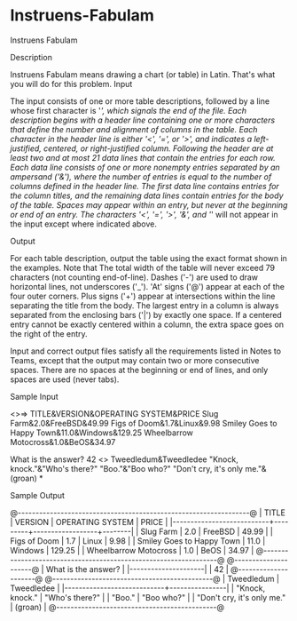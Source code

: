 # Instruens-Fabulam

Instruens Fabulam

Description

Instruens Fabulam means drawing a chart (or table) in Latin. That's what you will do for this problem.
Input

The input consists of one or more table descriptions, followed by a line whose first character is '*', which signals the end of the file. Each description begins with a header line containing one or more characters that define the number and alignment of columns in the table. Each character in the header line is either '<', '=', or '>', and indicates a left-justified, centered, or right-justified column. Following the header are at least two and at most 21 data lines that contain the entries for each row. Each data line consists of one or more nonempty entries separated by an ampersand ('&'), where the number of entries is equal to the number of columns defined in the header line. The first data line contains entries for the column titles, and the remaining data lines contain entries for the body of the table. Spaces may appear within an entry, but never at the beginning or end of an entry. The characters '<', '=', '>', '&', and '*' will not appear in the input except where indicated above.

Output

For each table description, output the table using the exact format shown in the examples. Note that 
The total width of the table will never exceed 79 characters (not counting end-of-line). 
Dashes ('-') are used to draw horizontal lines, not underscores ('_'). 'At' signs ('@') appear at each of the four outer corners. Plus signs ('+') appear at intersections within the line separating the title from the body. 
The largest entry in a column is always separated from the enclosing bars ('|') by exactly one space. 
If a centered entry cannot be exactly centered within a column, the extra space goes on the right of the entry. 

Input and correct output files satisfy all the requirements listed in Notes to Teams, except that the output may contain two or more consecutive spaces. There are no spaces at the beginning or end of lines, and only spaces are used (never tabs). 

Sample Input

<>=>
TITLE&VERSION&OPERATING SYSTEM&PRICE
Slug Farm&2.0&FreeBSD&49.99
Figs of Doom&1.7&Linux&9.98
Smiley Goes to Happy Town&11.0&Windows&129.25
Wheelbarrow Motocross&1.0&BeOS&34.97
>
What is the answer?
42
<>
Tweedledum&Tweedledee
"Knock, knock."&"Who's there?"
"Boo."&"Boo who?"
"Don't cry, it's only me."&(groan)
*

Sample Output

@-----------------------------------------------------------------@
| TITLE                     | VERSION | OPERATING SYSTEM |  PRICE |
|---------------------------+---------+------------------+--------|
| Slug Farm                 |     2.0 |     FreeBSD      |  49.99 |
| Figs of Doom              |     1.7 |      Linux       |   9.98 |
| Smiley Goes to Happy Town |    11.0 |     Windows      | 129.25 |
| Wheelbarrow Motocross     |     1.0 |       BeOS       |  34.97 |
@-----------------------------------------------------------------@
@---------------------@
| What is the answer? |
|---------------------|
|                  42 |
@---------------------@
@---------------------------------------------@
| Tweedledum                 |     Tweedledee |
|----------------------------+----------------|
| "Knock, knock."            | "Who's there?" |
| "Boo."                     |     "Boo who?" |
| "Don't cry, it's only me." |        (groan) |
@---------------------------------------------@
